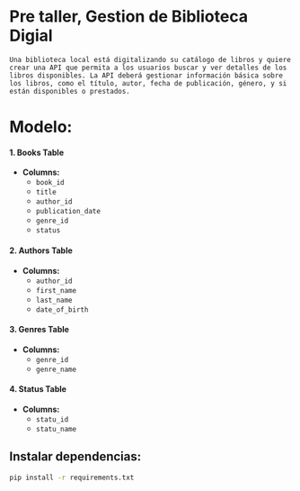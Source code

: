# Pre taller, Gestion de Biblioteca Digial
`Una biblioteca local está digitalizando su catálogo de libros y quiere crear una API que permita a los usuarios buscar y ver detalles de los libros disponibles. La API deberá gestionar información básica sobre los libros, como el título, autor, fecha de publicación, género, y si están disponibles o prestados.`

# Modelo:

#### 1. **Books Table**
- **Columns:**
  - `book_id` 
  - `title`
  - `author_id`
  - `publication_date` 
  - `genre_id`
  - `status` 
  
#### 2. **Authors Table**
- **Columns:**
  - `author_id` 
  - `first_name`
  - `last_name`
  - `date_of_birth`
  
#### 3. **Genres Table**
- **Columns:**
  - `genre_id`
  - `genre_name`

#### 4. **Status Table**
- **Columns:**
  - `statu_id`
  - `statu_name`

## Instalar dependencias:

```bash
pip install -r requirements.txt
```